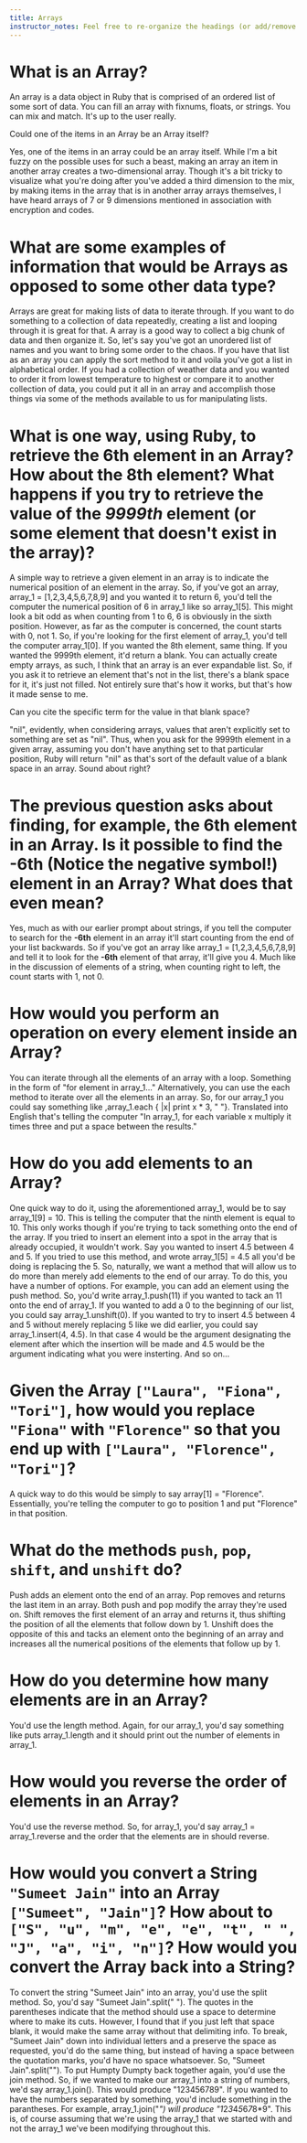 ```yaml
---
title: Arrays
instructor_notes: Feel free to re-organize the headings (or add/remove headings) below. We included the headings for your benefit, but it's 100% fine if you want to write your responses in some different structure.
---
```


# What is an Array?

An array is a data object in Ruby that is comprised of an ordered list of some sort of data.  You can fill an array with fixnums, floats, or strings.  You can mix and match.  It's up to the user really.  

Could one of the items in an Array be an Array itself?

Yes, one of the items in an array could be an array itself.  While I'm a bit fuzzy on the possible uses for such a beast, making an array an item in another array creates a two-dimensional array.  Though it's a bit tricky to visualize what you're doing after you've added a third dimension to the mix, by making items in the array that is in another array arrays themselves, I have heard arrays of 7 or 9 dimensions mentioned in association with encryption and codes.  

# What are some examples of information that would be Arrays as opposed to some other data type?

Arrays are great for making lists of data to iterate through.  If you want to do something to a collection of data repeatedly, creating a list and looping through it is great for that.  A array is a good way to collect a big chunk of data and then organize it.  So, let's say you've got an unordered list of names and you want to bring some order to the chaos.  If you have that list as an array you can apply the sort method to it and voila you've got a list in alphabetical order.  If you had a collection of weather data and you wanted to order it from lowest temperature to highest or compare it to another collection of data, you could put it all in an array and accomplish those things via some of the methods available to us for manipulating lists.

# What is one way, using Ruby, to retrieve the 6th element in an Array? How about the 8th element? What happens if you try to retrieve the value of the _9999th_ element (or some element that doesn't exist in the array)?

A simple way to retrieve a given element in an array is to indicate the numerical position of an element in the array.  So, if you've got an array, array_1 = [1,2,3,4,5,6,7,8,9] and you wanted it to return 6, you'd tell the computer the numerical position of 6 in array_1 like so array_1[5].  This might look a bit odd as when counting from 1 to 6, 6 is obviously in the sixth position.  However, as far as the computer is concerned, the count starts with 0, not 1.  So, if you're looking for the first element of array_1, you'd tell the computer array_1[0].  If you wanted the 8th element, same thing.  If you wanted the 9999th element, it'd return a blank.  You can actually create empty arrays, as such, I think that an array is an ever expandable list.  So, if you ask it to retrieve an element that's not in the list, there's a blank space for it, it's just not filled.  Not entirely sure that's how it works, but that's how it made sense to me.

Can you cite the specific term for the value in that blank space?

"nil", evidently, when considering arrays, values that aren't explicitly set to something are set as "nil".  Thus, when you ask for the 9999th element in a given array, assuming you don't have anything set to that particular position, Ruby will return "nil" as that's sort of the default value of a blank space in an array.  Sound about right?


# The previous question asks about finding, for example, the 6th element in an Array. Is it possible to find the **-6th** (Notice the negative symbol!) element in an Array? What does that even mean?

Yes, much as with our earlier prompt about strings, if you tell the computer to search for the **-6th** element in an array it'll start counting from the end of your list backwards.  So if you've got an array like array_1 = [1,2,3,4,5,6,7,8,9] and tell it to look for the **-6th** element of that array, it'll give you 4.  Much like in the discussion of elements of a string, when counting right to left, the count starts with 1, not 0.

# How would you perform an operation on every element inside an Array?

You can iterate through all the elements of an array with a loop.  Something in the form of "for element in array_1..."  Alternatively, you can use the each method to iterate over all the elements in an array.  So, for our array_1 you could say something like ,array_1.each { |x| print x * 3, " "}.  Translated into English that's telling the computer "In array_1, for each variable x multiply it times three and put a space between the results."

# How do you add elements to an Array?

One quick way to do it, using the aforementioned array_1, would be to say array_1[9] = 10.  This is telling the computer that the ninth element is equal to 10.  This only works though if you're trying to tack something onto the end of the array.  If you tried to insert an element into a spot in the array that is already occupied, it wouldn't work.  Say you wanted to insert 4.5 between 4 and 5.  If you tried to use this method, and wrote array_1[5] = 4.5 all you'd be doing is replacing the 5.  So, naturally, we want a method that will allow us to do more than merely add elements to the end of our array.  To do this, you have a number of options.  For example, you can add an element using the push method.  So, you'd write array_1.push(11) if you wanted to tack an 11 onto the end of array_1.  If you wanted to add a 0 to the beginning of our list, you could say array_1.unshift(0).  If you wanted to try to insert 4.5 between 4 and 5 without merely replacing 5 like we did earlier, you could say array_1.insert(4, 4.5).  In that case 4 would be the argument designating the element after which the insertion will be made and 4.5 would be the argument indicating what you were insterting. And so on...

# Given the Array `["Laura", "Fiona", "Tori"]`, how would you replace `"Fiona"` with `"Florence"` so that you end up with `["Laura", "Florence", "Tori"]`?

A quick way to do this would be simply to say array[1] = "Florence".  Essentially, you're telling the computer to go to position 1 and put "Florence" in that position.

# What do the methods `push`, `pop`, `shift`, and `unshift` do?

Push adds an element onto the end of an array.  Pop removes and returns the last item in an array.  Both push and pop modify the array they're used on.  Shift removes the first element of an array and returns it, thus shifting the position of all the elements that follow down by 1.  Unshift does the opposite of this and tacks an element onto the beginning of an array and increases all the numerical positions of the elements that follow up by 1.

# How do you determine how many elements are in an Array?

You'd use the length method.  Again, for our array_1, you'd say something like puts array_1.length and it should print out the number of elements in array_1.

# How would you reverse the order of elements in an Array?

You'd use the reverse method.  So, for array_1, you'd say array_1 = array_1.reverse and the order that the elements are in should reverse.

# How would you convert a String `"Sumeet Jain"` into an Array `["Sumeet", "Jain"]`? How about to `["S", "u", "m", "e", "e", "t", " ", "J", "a", "i", "n"]`? How would you convert the Array back into a String?

To convert the string "Sumeet Jain" into an array, you'd use the split method.  So, you'd say "Sumeet Jain".split(" ").  The quotes in the parentheses indicate that the method should use a space to determine where to make its cuts.  However, I found that if you just left that space blank, it would make the same array without that delimiting info.  To break, "Sumeet Jain" down into individual letters and a preserve the space as requested, you'd do the same thing, but instead of having a space between the quotation marks, you'd have no space whatsoever.  So, "Sumeet Jain".split("").  To put Humpty Dumpty back together again, you'd use the join method.  So, if we wanted to make our array_1 into a string of numbers, we'd say array_1.join().  This would produce "123456789".  If you wanted to have the numbers separated by something, you'd include something in the parantheses.  For example, array_1.join("*") will produce "1*2*3*4*5*6*7*8*9".  This is, of course assuming that we're using the array_1 that we started with and not the array_1 we've been modifying throughout this.